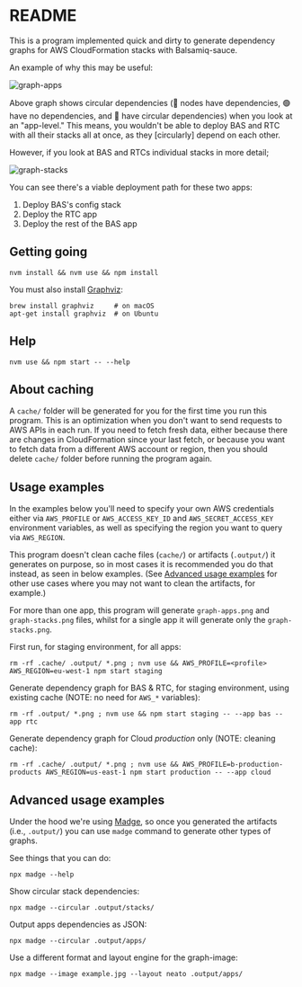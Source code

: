 README
======

This is a program implemented quick and dirty to generate dependency graphs for AWS CloudFormation stacks with Balsamiq-sauce.

An example of why this may be useful:

![graph-apps](https://github.com/balsamiq/bik-grapher/assets/314398/070306fd-21f8-4f18-9059-310594bff5ee)

Above graph shows circular dependencies (🔵 nodes have dependencies, 🟢 have no dependencies, and 🔴 have circular dependencies) when you look at an "app-level." This means, you wouldn't be able to deploy BAS and RTC with all their stacks all at once, as they [circularly] depend on each other.

However, if you look at BAS and RTCs individual stacks in more detail;

![graph-stacks](https://github.com/balsamiq/bik-grapher/assets/314398/49bc4adc-6229-4bad-9ea2-db578a05bbe6)

You can see there's a viable deployment path for these two apps:

1. Deploy BAS's config stack
2. Deploy the RTC app
3. Deploy the rest of the BAS app


## Getting going

```
nvm install && nvm use && npm install
```

You must also install [Graphviz](http://www.graphviz.org/):

```
brew install graphviz     # on macOS
apt-get install graphviz  # on Ubuntu
```


## Help

```
nvm use && npm start -- --help
```


## About caching

A `cache/` folder will be generated for you for the first time you run this program. This is an optimization when you don't want to send requests to AWS APIs in each run. If you need to fetch fresh data, either because there are changes in CloudFormation since your last fetch, or because you want to fetch data from a different AWS account or region, then you should delete `cache/` folder before running the program again.


## Usage examples

In the examples below you'll need to specify your own AWS credentials either via `AWS_PROFILE` or `AWS_ACCESS_KEY_ID` and `AWS_SECRET_ACCESS_KEY` environment variables, as well as specifying the region you want to query via `AWS_REGION`.

This program doesn't clean cache files (`cache/`) or artifacts (`.output/`) it generates on purpose, so in most cases it is recommended you do that instead, as seen in below examples. (See [Advanced usage examples](#advanced-usage-examples) for other use cases where you may not want to clean the artifacts, for example.)

For more than one app, this program will generate `graph-apps.png` and `graph-stacks.png` files, whilst for a single app it will generate only the `graph-stacks.png`.

First run, for staging environment, for all apps:

```
rm -rf .cache/ .output/ *.png ; nvm use && AWS_PROFILE=<profile> AWS_REGION=eu-west-1 npm start staging
```

Generate dependency graph for BAS & RTC, for staging environment, using existing cache (NOTE: no need for `AWS_*` variables):

```
rm -rf .output/ *.png ; nvm use && npm start staging -- --app bas --app rtc
```

Generate dependency graph for Cloud *production* only (NOTE: cleaning cache):

```
rm -rf .cache/ .output/ *.png ; nvm use && AWS_PROFILE=b-production-products AWS_REGION=us-east-1 npm start production -- --app cloud
```


## Advanced usage examples

Under the hood we're using [Madge](https://www.npmjs.com/package/madge), so once you generated the artifacts (i.e., `.output/`) you can use `madge` command to generate other types of graphs.

See things that you can do:

```
npx madge --help
```

Show circular stack dependencies:

```
npx madge --circular .output/stacks/
```

Output apps dependencies as JSON:

```
npx madge --circular .output/apps/
```

Use a different format and layout engine for the graph-image:

```
npx madge --image example.jpg --layout neato .output/apps/
```
